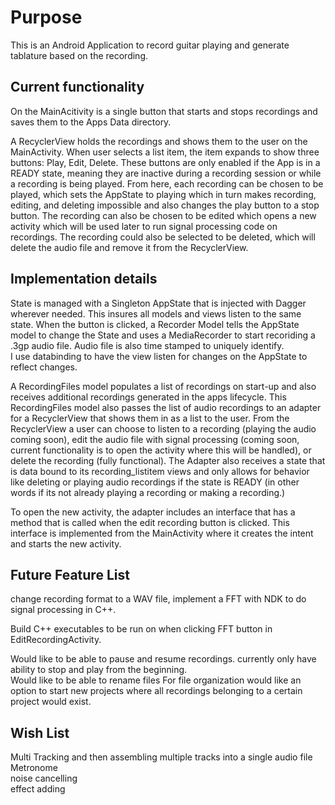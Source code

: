 # Purpose #

This is an Android Application to record guitar playing and generate tablature based on the recording. 

## Current functionality ##
On the MainAcitivity is a single button that starts and stops recordings and saves them to the Apps Data directory.

A RecyclerView holds the recordings and shows them to the user on the MainActivity. When user selects a list item, the item expands to show three buttons: Play, Edit, Delete. These buttons are only enabled if the App is in a READY state, meaning they are inactive during a recording session or while a recording is being played. From here, each recording can be chosen to be played, which sets the AppState to playing which in turn makes recording, editing, and deleting impossible and also changes the play button to a stop button. The recording can also be chosen to be edited which opens a new activity which will be used later to run signal processing code on recordings. The recording could also be selected to be deleted, which will delete the audio file and remove it from the RecyclerView.

## Implementation details ## 
State is managed with a Singleton AppState that is injected with Dagger wherever needed. This insures all models and views
listen to the same state. When the button is clicked, a Recorder Model tells the AppState model to change the State and uses 
a MediaRecorder to start recoriding a .3gp audio file. Audio file is also time stamped to uniquely identify.  
I use databinding to have the view listen for changes on the AppState to reflect changes.  

A RecordingFiles model populates a list of recordings on start-up and also receives additional recordings generated in the 
apps lifecycle. This RecordingFiles model also passes the list of audio recordings to an adapter for a RecyclerView that shows
them in as a list to the user. From the RecyclerView a user can choose to listen to a recording (playing the audio coming soon),
edit the audio file with signal processing (coming soon, current functionality is to open the activity where this will be handled), 
or delete the recording (fully functional). The Adapter also receives a state that is data bound to its recording_listitem views and only
allows for behavior like deleting or playing audio recordings if the state is READY (in other words if its not already playing a recording
or making a recording.)

To open the new activity, the adapter includes an interface that has a method that is called when the edit recording button is clicked. 
This interface is implemented from the MainActivity where it creates the intent and starts the new activity.

## Future Feature List ##
change recording format to a WAV file, implement a FFT with NDK to do signal processing in C++.   

Build C++ executables to be run on when clicking FFT button in EditRecordingActivity.

Would like to be able to pause and resume recordings. currently only have ability to stop and play from the beginning.  
Would like to be able to rename files 
For file organization would like an option to start new projects where all recordings belonging to a certain project would exist. 

## Wish List ##
Multi Tracking and then assembling multiple tracks into a single audio file  
Metronome  
noise cancelling  
effect adding  

